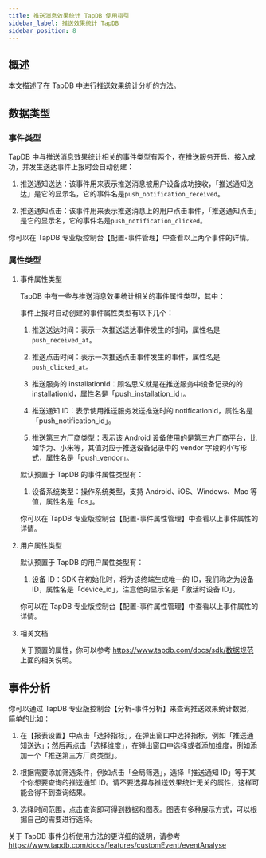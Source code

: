 ```yaml
---
title: 推送消息效果统计 TapDB 使用指引
sidebar_label: 推送效果统计 TapDB
sidebar_position: 8
---
```


## 概述

本文描述了在 TapDB 中进行推送效果统计分析的方法。

## 数据类型

### 事件类型

TapDB 中与推送消息效果统计相关的事件类型有两个，在推送服务开启、接入成功，并发生送达事件上报时会自动创建：

1.  推送通知送达：该事件用来表示推送消息被用户设备成功接收，「推送通知送达」是它的显示名，它的事件名是`push_notification_received`。

2.  推送通知点击：该事件用来表示推送消息上的用户点击事件，「推送通知点击」是它的显示名，它的事件名是`push_notification_clicked`。

你可以在 TapDB 专业版控制台【配置-事件管理】中查看以上两个事件的详情。

### 属性类型

1.  事件属性类型

    TapDB 中有一些与推送消息效果统计相关的事件属性类型，其中：

    事件上报时自动创建的事件属性类型有以下几个：

    1.  推送送达时间：表示一次推送送达事件发生的时间，属性名是 `push_received_at`。

    2.  推送点击时间：表示一次推送点击事件发生的事件，属性名是 `push_clicked_at`。

    3.  推送服务的 installationId：顾名思义就是在推送服务中设备记录的的 installationId，属性名是「push_installation_id」。

    4.  推送通知 ID：表示使用推送服务发送推送时的 notificationId，属性名是「push_notification_id」。

    5.  推送第三方厂商类型：表示该 Android 设备使用的是第三方厂商平台，比如华为、小米等，其值对应于推送设备记录中的 vendor 字段的小写形式，属性名是「push_vendor」。

    默认预置于 TapDB 的事件属性类型有：

    1.  设备系统类型：操作系统类型，支持 Android、iOS、Windows、Mac 等值，属性名是「os」。

    你可以在 TapDB 专业版控制台【配置-事件属性管理】中查看以上事件属性的详情。

2.  用户属性类型

    默认预置于 TapDB 的用户属性类型有：

    1.  设备 ID：SDK 在初始化时，将为该终端生成唯一的 ID，我们称之为设备 ID，属性名是「device_id」，注意他的显示名是「激活时设备 ID」。

    你可以在 TapDB 专业版控制台【配置-事件属性管理】中查看以上事件属性的详情。

3.  相关文档

    关于预置的属性，你可以参考 <https://www.tapdb.com/docs/sdk/数据规范> 上面的相关说明。

## 事件分析

你可以通过 TapDB 专业版控制台【分析-事件分析】来查询推送效果统计数据，简单的比如：

1.  在【报表设置】中点击「选择指标」，在弹出窗口中选择指标，例如「推送通知送达」；然后再点击「选择维度」，在弹出窗口中选择或者添加维度，例如添加一个「推送第三方厂商类型」。

2.  根据需要添加筛选条件，例如点击「全局筛选」，选择「推送通知 ID」等于某个你想要查询的推送通知 ID。请不要选择与推送效果统计无关的属性，这样可能会得不到查询结果。

3.  选择时间范围，点击查询即可得到数据和图表。图表有多种展示方式，可以根据自己的需要进行选择。

关于 TapDB 事件分析使用方法的更详细的说明，请参考 <https://www.tapdb.com/docs/features/customEvent/eventAnalyse>
